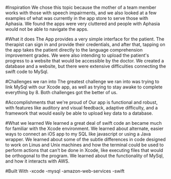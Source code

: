 #Inspiration
We chose this topic because the mother of a team member works with those with speech impairments, and we also looked at a few examples of what was currently in the app store to serve those with Aphasia. We found the apps were very cluttered and people with Aphasia would not be able to navigate the apps.

#What it does
The App provides a very simple interface for the patient. The therapist can sign in and provide their credentials, and after that, tapping on the app takes the patient directly to the language comprehension improvement grades. We were also intending to upload the patient's progress to a website that would be accessible by the doctor. We created a database and a website, but there were extensive difficulties connecting the swift code to MySql.

#Challenges we ran into
The greatest challenge we ran into was trying to link MySql with our Xcode app, as well as trying to stay awake to complete everything by 8. Both challenges got the better of us.

#Accomplishments that we're proud of
Our app is functional and robust, with features like auditory and visual feedback, adaptive difficulty, and a framework that would easily be able to upload key data to a database.

#What we learned
We learned a great deal of swift code an became much for familiar with the Xcode environment. We learned about alternate, easier ways to connect an iOS app to my SQL like javascript or using a Java wrapper. We learned about some of the subtle differences in code designed to work on Linus and Unix machines and how the terminal could be used to perform actions that can't be done in Xcode, like executing files that would be orthogonal to the program. We learned about the functionality of MySql, and how it interacts with AWS.

#Built With
-xcode
-mysql
-amazon-web-services
-swift
